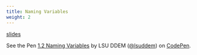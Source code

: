 ```yaml
---
title: Naming Variables
weight: 2
---
```


[slides](../presentation2)

<p data-height="600" data-theme-id="33744" data-slug-hash="a097ac9fdd7336bdde595ff8100a1476" data-default-tab="js" data-user="lsuddem" data-embed-version="2" data-pen-title="1.2 Naming Variables" data-editable="true" class="codepen">See the Pen <a href="https://codepen.io/lsuddem/pen/a097ac9fdd7336bdde595ff8100a1476/">1.2 Naming Variables</a> by LSU DDEM (<a href="https://codepen.io/lsuddem">@lsuddem</a>) on <a href="https://codepen.io">CodePen</a>.</p>
<script async src="https://static.codepen.io/assets/embed/ei.js"></script>